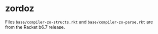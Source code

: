 zordoz
===

Files `base/compiler-zo-structs.rkt` and `base/compiler-zo-parse.rkt` are from
 the Racket b6.7 release.
